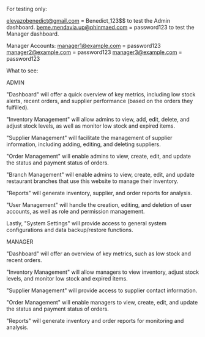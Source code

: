 For testing only:

elevazobenedict@gmail.com = Benedict_123$$ to test the Admin dashboard.
beme.mendavia.up@phinmaed.com = password123 to test the Manager dashboard.

Manager Accounts:
manager1@example.com = password123
manager2@example.com = password123
manager3@example.com = password123


What to see:

ADMIN

"Dashboard" will offer a quick overview of key metrics, including low stock alerts, recent orders, and supplier performance (based on the orders they fulfilled). 

"Inventory Management" will allow admins to view, add, edit, delete, and adjust stock levels, as well as monitor low stock and expired items.

"Supplier Management" will facilitate the management of supplier information, including adding, editing, and deleting suppliers. 

"Order Management" will enable admins to view, create, edit, and update the status and payment status of orders. 

"Branch Management" will enable admins to view, create, edit, and update restaurant branches that use this website to manage their inventory. 

"Reports" will generate inventory, supplier, and order reports for analysis. 

"User Management" will handle the creation, editing, and deletion of user accounts, as well as role and permission management. 

Lastly, "System Settings" will provide access to general system configurations and data backup/restore functions.


MANAGER

"Dashboard" will offer an overview of key metrics, such as low stock and recent orders. 

"Inventory Management" will allow managers to view inventory, adjust stock levels, and monitor low stock and expired items. 

"Supplier Management" will provide access to supplier contact information. 

"Order Management" will enable managers to view, create, edit, and update the status and payment status of orders. 

"Reports" will generate inventory and order reports for monitoring and analysis.